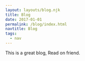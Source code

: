 ```yaml
---
layout: layouts/blog.njk
title: Blog
date: 2017-01-01
permalink: /blog/index.html
navtitle: Blog
tags:
  - nav
---
```

This is a great blog, Read on friend.